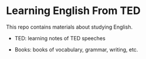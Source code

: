# Learning English From TED

This repo contains materials about studying English.

- TED: learning notes of TED speeches

- Books: books of vocabulary, grammar, writing, etc.

